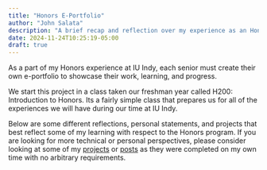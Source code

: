 ```yaml
---
title: "Honors E-Portfolio"
author: "John Salata"
description: "A brief recap and reflection over my experience as an Honor's student at IU Indy"
date: 2024-11-24T10:25:19-05:00
draft: true
---
```


As a part of my Honors experience at IU Indy, each senior must create their own e-portfolio to showcase their work, learning, and progress.

We start this project in a class taken our freshman year called H200: Introduction to Honors. Its a fairly simple class that prepares us for all of the experiences we will have during our time at IU Indy.

Below are some different reflections, personal statements, and projects that best reflect some of my learning with respect to the Honors program. If you are looking for more technical or personal perspectives, please consider looking at some of my [projects](/projects) or [posts](/posts) as they were completed on my own time with no arbitrary requirements.

